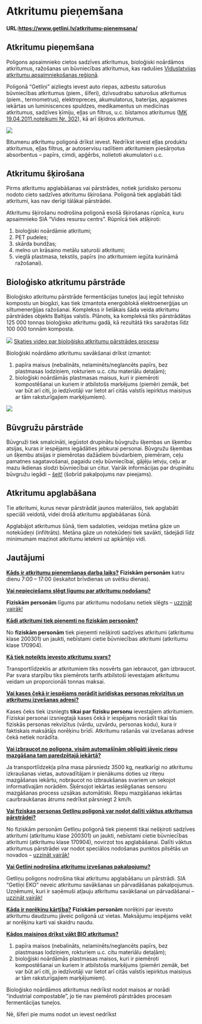 # Atkritumu pieņemšana

#### URL:https://www.getlini.lv/atkritumu-pienemsana/


## Atkritumu pieņemšana

Poligons apsaimnieko cietos sadzīves atkritumus, bioloģiski noārdāmos atkritumus, ražošanas un būvniecības atkritumus, kas radušies [Viduslatvijas atkritumu apsaimniekošanas reģionā](https://likumi.lv/ta/id/342688-noteikumi-par-atkritumu-apsaimniekosanas-regioniem).

Poligonā “Getliņi” aizliegts ievest auto riepas, azbestu saturošus būvniecības atkritumus (piem., šīferi), dzīvsudrabu saturošus atkritumus (piem., termometrus), elektropreces, akumulatorus, baterijas, apgaismes iekārtas un luminiscences spuldzes, medikamentus un medicīnas atkritumus, sadzīves ķīmiju, eļļas un filtrus, u.c. bīstamos atkritumus ([M](https://likumi.lv/doc.php?id=229148)[K 19.04.2011.noteikumi Nr. 302](https://likumi.lv/doc.php?id=229148)), kā arī šķidros atkritumus.

![](https://getlini.lv/wp-content/uploads/2022/06/G-aizliegts-ievest-v1.svg)

Bitumenu atkritumu poligonā drīkst ievest.
Nedrīkst ievest eļļas produktu atkritumus, eļļas filtrus, ar autoservisu radītiem atkritumiem piesārņotus absorbentus – papīrs, cimdi, apģērbs, nolietoti akumulatori u.c.

## Atkritumu šķirošana

Pirms atkritumu apglabāšanas vai pārstrādes, notiek juridisko personu nodoto cieto sadzīves atkritumu šķirošana. Poligonā tiek apglabāti tādi atkritumi, kas nav derīgi tālākai pārstrādei.

Atkritumu šķirošanu nodrošina poligonā esošā šķirošanas rūpnīca, kuru apsaimnieko SIA “Vides resursu centrs”. Rūpnīcā tiek atšķiroti:

1) bioloģiski noārdāmie atkritumi;  
2) PET pudeles;  
3) skārda bundžas;  
4) melno un krāsaino metālu saturoši atkritumi;  
5) vieglā plastmasa, tekstils, papīrs (no atkritumiem iegūta kurināmā ražošanai).

## Bioloģisko atkritumu pārstrāde

Bioloģisko atkritumu pārstrāde fermentācijas tuneļos ļauj iegūt tehnisko kompostu un biogāzi, kas tiek izmantota energoblokā elektroenerģijas un siltumenerģijas ražošanai. Komplekss ir lielākais šāda veida atkritumu pārstrādes objekts Baltijas valstīs. Plānots, ka kompleksā tiks pārstrādātas 125 000 tonnas bioloģisko atkritumu gadā, kā rezultātā tiks saražotas līdz 100 000 tonnām komposta.

![](https://getlini.lv/wp-content/uploads/2022/06/G-play-icon-v1.svg) [Skaties video par bioloģisko atkritumu pārstrādes procesu](https://www.youtube.com/watch?v=lZG-NIfwSHk)

Bioloģiski noārdāmo atkritumu savākšanai drīkst izmantot:

1.  papīra maisus (nebalināts, nelaminēts/neglancēts papīrs, bez plastmasas lodziņiem, rokturiem u.c. citu materiālu detaļām);
2.  bioloģiski noārdāmās plastmasas maisus, kuri ir piemēroti kompostēšanai un kuriem ir atbilstošs marķējums (piemēri zemāk, bet var būt arī citi, jo iedzīvotāji var lietot arī citās valstīs iepirktus maisiņus ar tām raksturīgajiem marķējumiem).

![](https://www.getlini.lv/wp-content/uploads/2023/11/Majaslapai-300x134.jpg)

## Būvgružu pārstrāde

Būvgruži tiek smalcināti, iegūstot drupinātu būvgružu šķembas un šķembu atsijas, kuras ir iespējams iegādāties jebkurai personai. Būvgružu šķembas un šķembu atsijas ir piemērotas dažādiem būvdarbiem, piemēram, ceļu pamatnes sagatavošanai, pagaidu ceļu būvniecībai, gājēju ietvju, ceļu ar mazu ikdienas slodzi būvniecībai un citur. Vairāk informācijas par drupinātu būvgružu iegādi – [šeit!](https://www.getlini.lv/wp-content/uploads/2023/11/Buvgruzi.pdf) (šobrīd pakalpojums nav pieejams).

## Atkritumu apglabāšana

Tie atkritumi, kurus nevar pārstrādāt jaunos materiālos, tiek apglabāti speciāli veidotā, videi drošā atkritumu apglabāšanas šūnā.

Apglabājot atkritumus šūnā, tiem sadaloties, veidojas metāna gāze un notekūdeņi (infiltrāts). Metāna gāze un notekūdeņi tiek savākti, tādejādi līdz minimumam mazinot atkritumu ietekmi uz apkārtējo vidi.

## Jautājumi

**[Kāds ir atkritumu pieņemšanas darba laiks?](https://www.getlini.lv/atkritumu-pienemsana/"%20\l%20"tab-15f9b576-1)**
**Fiziskām personām** katru dienu 7:00 – 17:00 (ieskaitot brīvdienas un svētku dienas).



[**Vai nepieciešams slēgt līgumu par atkritumu nodošanu?**](https://www.getlini.lv/atkritumu-pienemsana/#tab-15f9b576-2)

**Fiziskām personām** līgums par atkritumu nodošanu netiek slēgts – [uzzināt vairāk!](https://www.getlini.lv/atkritumu-pienemsana/fiziskam-personam/)

[**Kādi atkritumi tiek pieņemti no fiziskām personām?**](https://www.getlini.lv/atkritumu-pienemsana/#tab-15f9b576-3)


No **fiziskām personām** tiek pieņemti nešķiroti sadzīves atkritumi (atkritumu klase 200301) un jaukti, nebīstami cietie būvniecības atkritumi (atkritumu klase 170904).

[**Kā tiek noteikts ievesto atkritumu svars?**](https://www.getlini.lv/atkritumu-pienemsana/#tab-15f9b576-4)

Transportlīdzeklis ar atkritumiem tiks nosvērts gan iebraucot, gan izbraucot. Par svara starpību tiks piemērots tarifs atbilstoši ievestajam atkritumu veidam un proporcionāli tonnas maksai.

[**Vai kases čekā ir iespējams norādīt juridiskas personas rekvizītus un atkritumu izvešanas adresi?**](https://www.getlini.lv/atkritumu-pienemsana/#tab-15f9b576-5)

Kases čeks tiek izsniegts **tikai par fizisku personu** ievestajiem atkritumiem. Fiziskai personai izsniegtajā kases čekā  ir iespējams norādīt tikai tās fiziskās personas rekvizītus (vārdu, uzvārdu, personas kodu), kura ir faktiskais maksātājs norēķinu brīdī. Atkritumu rašanās vai izvešanas adrese čekā netiek norādīta.

[**Vai izbraucot no poligona, visām automašīnām obligāti jāveic riepu mazgāšana tam paredzētajā iekārtā?**](https://www.getlini.lv/atkritumu-pienemsana/#tab-15f9b576-6)

Ja transportlīdzekļa pilna masa pārsniedz 3500 kg, neatkarīgi no atkritumu izkraušanas vietas, autovadītājam ir pienākums doties uz riteņu mazgāšanas iekārtu, nobraucot no izbraukšanas svariem un sekojot informatīvajām norādēm. Šķērsojot iekārtas ieslēgšanas sensoru mazgāšanas process uzsākas automātiski. Riepu mazgāšanas iekārtas caurbraukšanas ātrums nedrīkst pārsniegt 2 km/h.

[**Vai fiziskas personas Getliņu poligonā var nodot dalīti vāktus atkritumus pārstrādei?**](https://www.getlini.lv/atkritumu-pienemsana/#tab-15f9b576-7)

No fiziskām personām Getliņu poligonā tiek pieņemti tikai nešķiroti sadzīves atkritumi (atkritumu klase 200301) un jaukti, nebīstami cietie būvniecības atkritumi (atkritumu klase 170904), novirzot tos apglabāšanai. Dalīti vāktus atkritumus pārstrādei var nodot speciālos nodošanas punktos pilsētās un novados – [uzzināt vairāk!](https://skiroviegli.lv/#/)

[**Vai Getliņi nodrošina atkritumu izvešanas pakalpojumu?**](https://www.getlini.lv/atkritumu-pienemsana/#tab-15f9b576-8)

Getliņu poligons nodrošina tikai atkritumu apglabāšanu un pārstrādi. SIA “Getliņi EKO” neveic atkritumu savākšanas un pārvadāšanas pakalpojumus. Uzņēmumi, kuri ir saņēmuši atļauju atkritumu savākšanai un pārvadāšanai – [uzzināt vairāk!](https://registri.vvd.gov.lv/izsniegtas-atlaujas-un-licences/atkritumu-apsaimniekosanas-atlaujas/izsniegtas-atkritumu-apsaimniekosanas-atlaujas/)

[**Kāda ir norēķinu kārtība?**](https://www.getlini.lv/atkritumu-pienemsana/#tab-15f9b576-9)
**Fiziskām personām** norēķini par ievesto atkritumu daudzumu jāveic poligonā uz vietas. Maksājumu iespējams veikt ar norēķinu karti vai skaidru naudu.

[**Kādos maisiņos drīkst vākt BIO atkritumus?**](https://www.getlini.lv/atkritumu-pienemsana/#tab-15f9b576-10)

1. papīra maisos (nebalināts, nelaminēts/neglancēts papīrs, bez plastmasas lodziņiem, rokturiem u.c. citu materiālu detaļām);
2. bioloģiski noārdāmās plastmasas maisos, kuri ir piemēroti kompostēšanai un kuriem ir atbilstošs marķējums (piemēri zemāk, bet var būt arī citi, jo iedzīvotāji var lietot arī citās valstīs iepirktus maisiņus ar tām raksturīgajiem marķējumiem).

Bioloģisko noārdāmos atkritumus nedrīkst nodot maisos ar norādi “industrial compostable”, jo tie nav piemēroti pārstrādes procesam fermentācijas tuneļos.

Nē, šīferi pie mums nodot un ievest nedrīkst